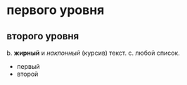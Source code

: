 # первого уровня
## второго уровня
b. **жирный** и *наклонный* (курсив) текст.
c. любой список.
- первый
- второй
